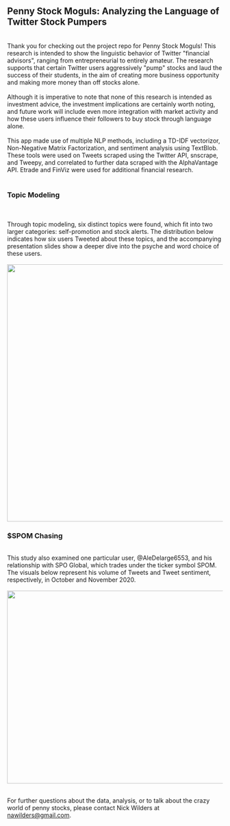 <h2>Penny Stock Moguls: Analyzing the Language of Twitter Stock Pumpers</h2>
<br>
Thank you for checking out the project repo for Penny Stock Moguls! This research is intended to show the linguistic behavior of Twitter "financial advisors",
ranging from entrepreneurial to entirely amateur. The research supports that certain Twitter users aggressively "pump" stocks and laud the success of their students,
in the aim of creating more business opportunity and making more money than off stocks alone. 
<br>
<br>
Although it is imperative to note that none of this research is intended as investment advice, the investment implications 
are certainly worth noting, and future work will include even more integration with market activity and how these users influence 
their followers to buy stock through language alone. 
<br>
<br>
This app made use of multiple NLP methods, including a TD-IDF vectorizor, Non-Negative Matrix Factorization, and sentiment analysis using TextBlob. These tools 
were used on Tweets scraped using the Twitter API, snscrape, and Tweepy, and correlated to further data scraped with the AlphaVantage API. Etrade and FinViz
were used for additional financial research. 
<br>
<br>
<h3>Topic Modeling</h3>
<br>
<br>
Through topic modeling, six distinct topics were found, which fit into two larger categories: self-promotion and stock alerts. The distribution below indicates
how six users Tweeted about these topics, and the accompanying presentation slides show a deeper dive into the psyche and word choice of these users. 
<br>
<br>
<img src='https://i.ibb.co/TRz2Mgq/topic-by-username.png' width='900' height='600'>
<br>
<h3>$SPOM Chasing</h3>
<br>
This study also examined one particular user, @AleDelarge6553, and his relationship with SPO Global, which trades under the ticker symbol SPOM. The visuals below 
represent his volume of Tweets and Tweet sentiment, respectively, in October and November 2020. 
<br>
<br>
<img src='https://i.ibb.co/QQZps03/image.png' width='1000' height = '450'>
<br>
<br>

For further questions about the data, analysis, or to talk about the crazy world of penny stocks, please contact Nick Wilders at nawilders@gmail.com.
